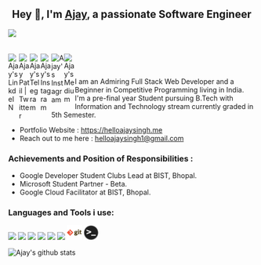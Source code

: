 
<!--
**Code-Recursion/Code-Recursion** is a ✨ _special_ ✨ repository because its `README.md` (this file) appears on your GitHub profile.
-->

<h2 align="center">  Hey 👋, I'm <a target="_blank" href="https://code-recursion.github.io">Ajay</a>, a passionate Software Engineer</h2>

![](https://komarev.com/ghpvc/?username=Code-Recursion&color=blue)

<br/>

<a href="https://www.linkedin.com/in/hello-ajay-singh/">
<img align="left" alt="Ajay's LinkdeIN" width="22px" src="https://cdn.jsdelivr.net/npm/simple-icons@v3/icons/linkedin.svg" />
</a>

<a href="https://twitter.com/code-recursion">
<img align="left" alt="Ajay Patil | Twitter" width="22px" src="https://cdn.jsdelivr.net/npm/simple-icons@v3/icons/twitter.svg" />
</a>

<a href="https://t.me/https://telegram.me/helloajaysingh">
<img align="left" alt="Ajay's Telegram" width="22px" src="https://cdn.jsdelivr.net/npm/simple-icons@v3/icons/telegram.svg" />
</a>

<a href="https://https://www.instagram.com/_invincible_aj_">
<img align="left" alt="Ajay's Instagram" width="22px" src="https://cdn.jsdelivr.net/npm/simple-icons@v3/icons/instagram.svg" />
</a>

<a href="https://https://www.youtube.com/channel/UC_xFFms9bBjom4WiJn2fV1g">
<img align="left" alt="Ajay's Instagram" width="26px" src="https://cdn.jsdelivr.net/npm/simple-icons@v3/icons/youtube.svg" />
</a>

<a href="https://medium.com/@helloajaysingh1/">
<img align="left" alt="Ajay's Medium" width="22px" src="https://cdn.jsdelivr.net/npm/simple-icons@v3/icons/medium.svg" />
</a>


<br/>
<br/>

I am an Admiring Full Stack Web Developer and a Beginner in Competitive Programming living in India. I'm a pre-final year Student pursuing B.Tech with Information and Technology stream currently graded in 5th Semester.

- Portfolio Website : https://helloajaysingh.me
- Reach out to me here : helloajaysingh1@gmail.com

### Achievements and Position of Responsibilities :
* Google Developer Student Clubs Lead at BIST, Bhopal.
* Microsoft Student Partner - Beta.
* Google Cloud Facilitator at BIST, Bhopal.


### Languages and Tools i use:

<code><img height="30" src="https://img.icons8.com/color/48/000000/c-programming.png"></code>
<code><img height="30" src="https://img.icons8.com/color/48/000000/c-plus-plus-logo.png"></code>
<code><img height="30" src="https://img.icons8.com/color/48/000000/javascript.png"></code>
<code><img height="30" src="https://cdn4.iconfinder.com/data/icons/logos-3/600/React.js_logo-512.png"></code>
<code><img height="30" src="https://seeklogo.com/images/N/nodejs-logo-FBE122E377-seeklogo.com.png"></code>
<code><img height="30" src="https://www.vectorlogo.zone/logos/figma/figma-icon.svg"></code>
<code><img height="30" src="https://raw.githubusercontent.com/github/explore/80688e429a7d4ef2fca1e82350fe8e3517d3494d/topics/git/git.png"></code>
<code><img height="30" src="https://raw.githubusercontent.com/github/explore/80688e429a7d4ef2fca1e82350fe8e3517d3494d/topics/terminal/terminal.png"></code>

![Ajay's github stats](https://github-readme-stats.vercel.app/api?username=code-recursion&count_private=true)




